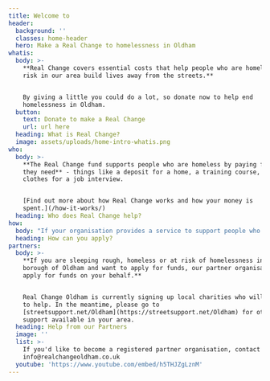 ```yaml
---
title: Welcome to
header:
  background: ''
  classes: home-header
  hero: Make a Real Change to homelessness in Oldham
whatis:
  body: >-
    **Real Change covers essential costs that help people who are homeless or at
    risk in our area build lives away from the streets.**


    By giving a little you could do a lot, so donate now to help end
    homelessness in Oldham.
  button:
    text: Donate to make a Real Change
    url: url here
  heading: What is Real Change?
  image: assets/uploads/home-intro-whatis.png
who:
  body: >-
    **The Real Change fund supports people who are homeless by paying for items
    they need** - things like a deposit for a home, a training course, or
    clothes for a job interview.


    [Find out more about how Real Change works and how your money is
    spent.](/how-it-works/)
  heading: Who does Real Change help?
how:
  body: "If your organisation provides a service to support people who are homeless in Oldham Borough and you would like to discuss how to become an approved Real Change partner, please contact us at <mailto:info@realchangeoldham.co.uk> or \L[find out more here](/how-to-apply/)."
  heading: How can you apply?
partners:
  body: >-
    **If you are sleeping rough, homeless or at risk of homelessness in the
    borough of Oldham and want to apply for funds, our partner organisations can
    apply for funds on your behalf.**


    Real Change Oldham is currently signing up local charities who will be able
    to help. In the meantime, please go to
    [streetsupport.net/Oldham](https://streetsupport.net/Oldham) for other
    support available in your area.
  heading: Help from our Partners
  image: ''
  list: >-
    If you'd like to become a registered partner organisation, contact
    info@realchangeoldham.co.uk
  youtube: 'https://www.youtube.com/embed/h5THJZgLznM'
---
```


